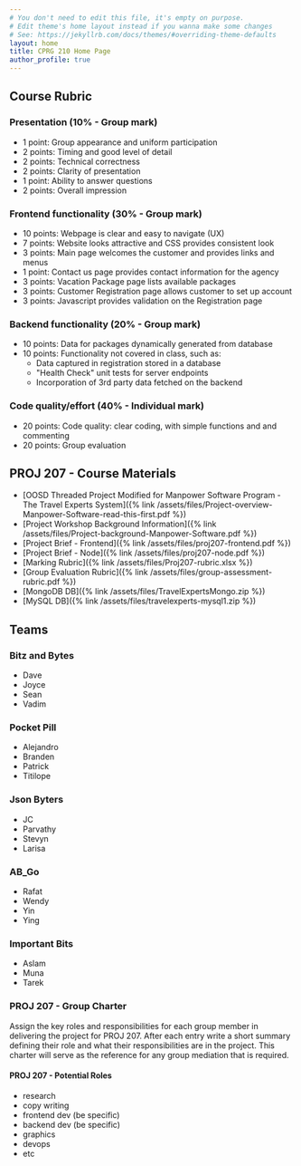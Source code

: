 ```yaml
---
# You don't need to edit this file, it's empty on purpose.
# Edit theme's home layout instead if you wanna make some changes
# See: https://jekyllrb.com/docs/themes/#overriding-theme-defaults
layout: home
title: CPRG 210 Home Page
author_profile: true
--- 
```

## Course Rubric
### Presentation (10% - Group mark)
- 1 point: Group appearance and uniform participation
- 2 points: Timing and good level of detail
- 2 points: Technical correctness
- 2 points: Clarity of presentation
- 1 point: Ability to answer questions
- 2 points: Overall impression

### Frontend functionality (30% - Group mark)
- 10 points: Webpage is clear and easy to navigate (UX)
- 7 points: Website looks attractive and CSS provides consistent look
- 3 points: Main page welcomes the customer and provides links and menus
- 1 point: Contact us page provides contact information for the agency
- 3 points: Vacation Package page lists available packages
- 3 points: Customer Registration page allows customer to set up account
- 3 points: Javascript provides validation on the Registration page

### Backend functionality (20% - Group mark)
- 10 points: Data for packages dynamically generated from database
- 10 points: Functionality not covered in class, such as:
  - Data captured in registration stored in a database
  - "Health Check" unit tests for server endpoints
  - Incorporation of 3rd party data fetched on the backend

### Code quality/effort (40% - Individual mark)
- 20 points: Code quality: clear coding, with simple functions and and  commenting
- 20 points: Group evaluation

## PROJ 207 - Course Materials
- [OOSD Threaded Project Modified for Manpower Software Program - The Travel Experts System]({% link /assets/files/Project-overview-Manpower-Software-read-this-first.pdf %})
- [Project Workshop Background Information]({% link /assets/files/Project-background-Manpower-Software.pdf %})
- [Project Brief - Frontend]({% link /assets/files/proj207-frontend.pdf %})
- [Project Brief - Node]({% link /assets/files/proj207-node.pdf %})
- [Marking Rubric]({% link /assets/files/Proj207-rubric.xlsx %})
- [Group Evaluation Rubric]({% link /assets/files/group-assessment-rubric.pdf %})
- [MongoDB DB]({% link /assets/files/TravelExpertsMongo.zip %})
- [MySQL DB]({% link /assets/files/travelexperts-mysql1.zip %})

## Teams
### Bitz and Bytes
- Dave
- Joyce
- Sean
- Vadim

### Pocket Pill
- Alejandro
- Branden
- Patrick
- Titilope

### Json Byters
- JC
- Parvathy
- Stevyn
- Larisa

### AB_Go
- Rafat
- Wendy
- Yin
- Ying

### Important Bits
- Aslam
- Muna
- Tarek

### PROJ 207 - Group Charter
Assign the key roles and responsibilities for each group member in delivering the project for PROJ 207. After each entry write a short summary defining their role and what their responsibilities are in the project. This charter will serve as the reference for any group mediation that is required.

#### PROJ 207 - Potential Roles
  - research
  - copy writing
  - frontend dev (be specific)
  - backend dev (be specific)
  - graphics
  - devops
  - etc
  